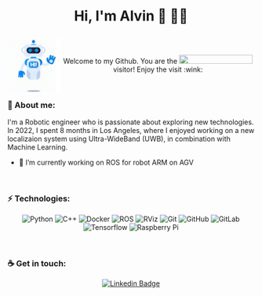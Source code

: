 # <p align="center"> Hi, I'm Alvin :call_me_hand: :man_technologist: </p>
<a><img align="left" width="110" height="110" src="https://github.com/mataruzz/mataruzz/blob/main/GIF/robot-hi-robot.gif"></a> 
<p align="center"> <br> <br> 
Welcome to my Github. You are the  <img src="https://profile-counter.glitch.me/mataruzz/count.svg" width = "150" height="18"/>  visitor! Enjoy the visit :wink:
</p> <br> 

### :speech_balloon: About me: 
I'm a Robotic engineer who is passionate about exploring new technologies. In 2022, I spent 8 months in Los Angeles, where I enjoyed working on a new localizaion system using Ultra-WideBand (UWB), in combination with Machine Learning. 
- 🎯 I’m currently working on ROS for robot ARM on AGV 
<br />


### :zap: Technologies:
<div align="center">

![Python](https://img.shields.io/badge/-Python-gold?style=flat-square&logo=Python)
![C++](https://img.shields.io/badge/-C++-00599C?style=flat-square&logo=c)
![Docker](https://img.shields.io/badge/-Docker-ECF0F1?style=flat-square&logo=docker)
![ROS](https://img.shields.io/badge/-ROS-grey?style=flat-square&logo=ROS)
![RViz](https://img.shields.io/badge/-RViz-1DA4FF?style=flat-square&logo=RViz)
![Git](https://img.shields.io/badge/-Git-black?style=flat-square&logo=git)
![GitHub](https://img.shields.io/badge/-GitHub-181717?style=flat-square&logo=github)
![GitLab](https://img.shields.io/badge/-GitLab-FCA121?style=flat-square&logo=gitlab)
![Tensorflow](https://img.shields.io/badge/-Tensorflow-F4F6F6?style=flat-square&logo=Tensorflow)
![Raspberry Pi](https://img.shields.io/badge/-Raspberry%20Pi-C51A4A?style=flat-square&logo=Raspberry-Pi)

</div>
<br> 

### :coffee: Get in touch:
<div align="center">

[![Linkedin Badge](https://img.shields.io/badge/-Alvin_Matarozzo-blue?style=flat-square&logo=Linkedin&logoColor=white&link=https://www.linkedin.com/in/alvin-matarozzo-21439b202/)](https://www.linkedin.com/in/alvin-matarozzo-21439b202/)

</div>


<!-- Top languages, for when I will upload projects> 
[![Top Langs](https://github-readme-stats-git-masterrstaa-rickstaa.vercel.app/api/top-langs/?username=mataruzz&theme=codeSTACKr)](https://github.com/anuraghazra/github-readme-stats)
<-->


<!--
**mataruzz/mataruzz** is a ✨ _special_ ✨ repository because its `README.md` (this file) appears on your GitHub profile.

Here are some ideas to get you started:

- 🔭 I’m currently working on ...

-->
